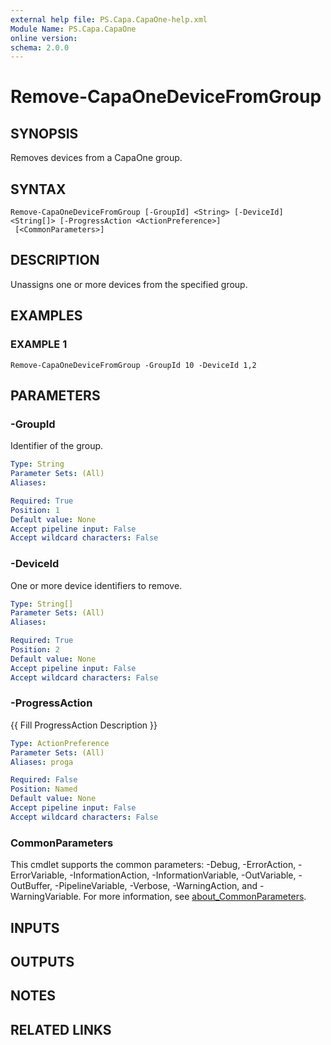 ```yaml
---
external help file: PS.Capa.CapaOne-help.xml
Module Name: PS.Capa.CapaOne
online version:
schema: 2.0.0
---
```


# Remove-CapaOneDeviceFromGroup

## SYNOPSIS
Removes devices from a CapaOne group.

## SYNTAX

```
Remove-CapaOneDeviceFromGroup [-GroupId] <String> [-DeviceId] <String[]> [-ProgressAction <ActionPreference>]
 [<CommonParameters>]
```

## DESCRIPTION
Unassigns one or more devices from the specified group.

## EXAMPLES

### EXAMPLE 1
```
Remove-CapaOneDeviceFromGroup -GroupId 10 -DeviceId 1,2
```

## PARAMETERS

### -GroupId
Identifier of the group.

```yaml
Type: String
Parameter Sets: (All)
Aliases:

Required: True
Position: 1
Default value: None
Accept pipeline input: False
Accept wildcard characters: False
```

### -DeviceId
One or more device identifiers to remove.

```yaml
Type: String[]
Parameter Sets: (All)
Aliases:

Required: True
Position: 2
Default value: None
Accept pipeline input: False
Accept wildcard characters: False
```

### -ProgressAction
{{ Fill ProgressAction Description }}

```yaml
Type: ActionPreference
Parameter Sets: (All)
Aliases: proga

Required: False
Position: Named
Default value: None
Accept pipeline input: False
Accept wildcard characters: False
```

### CommonParameters
This cmdlet supports the common parameters: -Debug, -ErrorAction, -ErrorVariable, -InformationAction, -InformationVariable, -OutVariable, -OutBuffer, -PipelineVariable, -Verbose, -WarningAction, and -WarningVariable. For more information, see [about_CommonParameters](http://go.microsoft.com/fwlink/?LinkID=113216).

## INPUTS

## OUTPUTS

## NOTES

## RELATED LINKS
